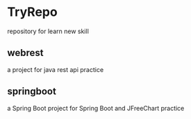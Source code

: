 # TryRepo
repository for learn new skill
## webrest
a project for java rest api practice
## springboot
a Spring Boot project for Spring Boot and JFreeChart practice
